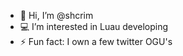 - 👋 Hi, I’m @shcrim
- 💻 I’m interested in Luau developing
- ⚡ Fun fact: I own a few twitter OGU's 

<!---
shcrim/shcrim is a ✨ special ✨ repository because its `README.md` (this file) appears on your GitHub profile.
You can click the Preview link to take a look at your changes.
--->
